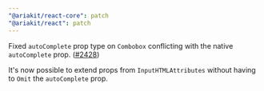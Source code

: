 ```yaml
---
"@ariakit/react-core": patch
"@ariakit/react": patch
---
```


Fixed `autoComplete` prop type on `Combobox` conflicting with the native `autoComplete` prop. ([#2428](https://github.com/ariakit/ariakit/pull/2428))

It's now possible to extend props from `InputHTMLAttributes` without having to `Omit` the `autoComplete` prop.
